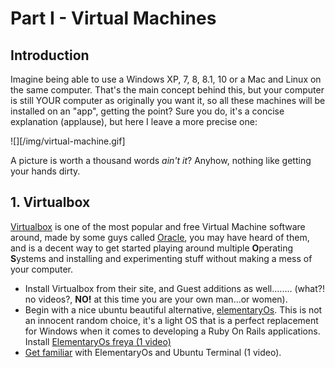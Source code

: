 # Part I - Virtual Machines

## Introduction

Imagine being able to use a Windows XP, 7, 8, 8.1, 10 or a Mac and Linux on the same computer. That's the main concept behind this, but your computer is still YOUR computer as originally you want it, so all these machines will be installed on an "app", getting the point? Sure you do, it's a concise explanation (applause), but here I leave a more precise one:

![][/img/virtual-machine.gif]

A picture is worth a thousand words _ain't it_? Anyhow, nothing like getting your hands dirty.

## 1. Virtualbox

[Virtualbox](https://www.virtualbox.org/) is one of the most popular and free Virtual Machine software around, made by some guys called [Oracle](https://en.wikipedia.org/wiki/Oracle_Corporation), you may have heard of them, and is a decent way to get started playing around multiple **O**perating **S**ystems and installing and experimenting stuff without making a mess of your computer.

- Install Virtualbox from their site, and Guest additions as well........ (what?! no videos?, __NO!__ at this time you are your own man...or women).
- Begin with a nice ubuntu beautiful alternative, [elementaryOs](https://elementary.io/). This is not an innocent random choice, it's a light OS that is a perfect replacement for Windows when it comes to developing a Ruby On Rails applications.
  Install [ElementaryOs freya (1 video)](https://youtu.be/IqEUGzBJZYg)
- [Get familiar](https://www.youtube.com/watch?v=a94MxHHzn1Q) with ElementaryOs and Ubuntu Terminal (1 video).
